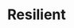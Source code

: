 ---
title: "Resilient"
type: "role"
definitions:
  - "Reliable attendance."
  - "Handles work pressure well."
  - "Copes with a varying workload."
  - "Handles new or uncertain situations."
  - "Adaptable."
positives:
  - "Enjoys challenge and change and adapts quickly."
  - "Copes well with varying work demands and pressure."
  - "Is motivated by deadlines and used pressure to enhance productivity."
  - "Rarely takes unplanned time off."
  - "Focuses on what can be controlled."
  - "Prepared to try new challenges or learn new skills."
negatives:
  - "Often takes time off when work or home life pressures build."
  - "Is less productive when working under pressure."
  - "Becomes stressed  or ill at times of increased work pressure and loses focus."
  - "Dislikes change and finds the prospect of challenge or learning something new disconcerting."
---